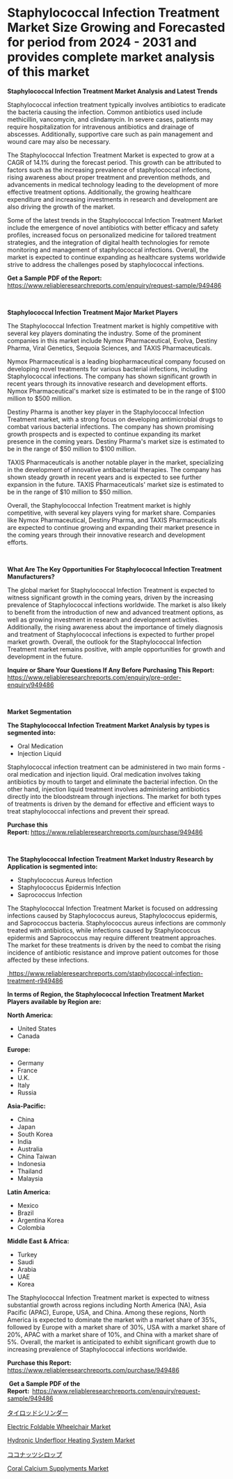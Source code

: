 <p><h1>Staphylococcal Infection Treatment Market Size Growing and Forecasted for period from 2024 - 2031 and provides complete market analysis of this market</h1></p><p><strong>Staphylococcal Infection Treatment Market Analysis and Latest Trends</strong></p>
<p><p>Staphylococcal infection treatment typically involves antibiotics to eradicate the bacteria causing the infection. Common antibiotics used include methicillin, vancomycin, and clindamycin. In severe cases, patients may require hospitalization for intravenous antibiotics and drainage of abscesses. Additionally, supportive care such as pain management and wound care may also be necessary.</p><p>The Staphylococcal Infection Treatment Market is expected to grow at a CAGR of 14.1% during the forecast period. This growth can be attributed to factors such as the increasing prevalence of staphylococcal infections, rising awareness about proper treatment and prevention methods, and advancements in medical technology leading to the development of more effective treatment options. Additionally, the growing healthcare expenditure and increasing investments in research and development are also driving the growth of the market.</p><p>Some of the latest trends in the Staphylococcal Infection Treatment Market include the emergence of novel antibiotics with better efficacy and safety profiles, increased focus on personalized medicine for tailored treatment strategies, and the integration of digital health technologies for remote monitoring and management of staphylococcal infections. Overall, the market is expected to continue expanding as healthcare systems worldwide strive to address the challenges posed by staphylococcal infections.</p></p>
<p><strong>Get a Sample PDF of the Report:&nbsp;</strong> <a href="https://www.reliableresearchreports.com/enquiry/request-sample/949486">https://www.reliableresearchreports.com/enquiry/request-sample/949486</a></p>
<p>&nbsp;</p>
<p><strong>Staphylococcal Infection Treatment Major Market Players</strong></p>
<p><p>The Staphylococcal Infection Treatment market is highly competitive with several key players dominating the industry. Some of the prominent companies in this market include Nymox Pharmaceutical, Evolva, Destiny Pharma, Viral Genetics, Sequoia Sciences, and TAXIS Pharmaceuticals.</p><p>Nymox Pharmaceutical is a leading biopharmaceutical company focused on developing novel treatments for various bacterial infections, including Staphylococcal infections. The company has shown significant growth in recent years through its innovative research and development efforts. Nymox Pharmaceutical's market size is estimated to be in the range of $100 million to $500 million.</p><p>Destiny Pharma is another key player in the Staphylococcal Infection Treatment market, with a strong focus on developing antimicrobial drugs to combat various bacterial infections. The company has shown promising growth prospects and is expected to continue expanding its market presence in the coming years. Destiny Pharma's market size is estimated to be in the range of $50 million to $100 million.</p><p>TAXIS Pharmaceuticals is another notable player in the market, specializing in the development of innovative antibacterial therapies. The company has shown steady growth in recent years and is expected to see further expansion in the future. TAXIS Pharmaceuticals' market size is estimated to be in the range of $10 million to $50 million.</p><p>Overall, the Staphylococcal Infection Treatment market is highly competitive, with several key players vying for market share. Companies like Nymox Pharmaceutical, Destiny Pharma, and TAXIS Pharmaceuticals are expected to continue growing and expanding their market presence in the coming years through their innovative research and development efforts.</p></p>
<p>&nbsp;</p>
<p><strong>What Are The Key Opportunities For Staphylococcal Infection Treatment Manufacturers?</strong></p>
<p><p>The global market for Staphylococcal Infection Treatment is expected to witness significant growth in the coming years, driven by the increasing prevalence of Staphylococcal infections worldwide. The market is also likely to benefit from the introduction of new and advanced treatment options, as well as growing investment in research and development activities. Additionally, the rising awareness about the importance of timely diagnosis and treatment of Staphylococcal infections is expected to further propel market growth. Overall, the outlook for the Staphylococcal Infection Treatment market remains positive, with ample opportunities for growth and development in the future.</p></p>
<p><strong>Inquire or Share Your Questions If Any Before Purchasing This Report:</strong> <a href="https://www.reliableresearchreports.com/enquiry/pre-order-enquiry/949486">https://www.reliableresearchreports.com/enquiry/pre-order-enquiry/949486</a></p>
<p>&nbsp;</p>
<p><strong>Market Segmentation</strong></p>
<p><strong>The Staphylococcal Infection Treatment Market Analysis by types is segmented into:</strong></p>
<p><ul><li>Oral Medication</li><li>Injection Liquid</li></ul></p>
<p><p>Staphylococcal infection treatment can be administered in two main forms - oral medication and injection liquid. Oral medication involves taking antibiotics by mouth to target and eliminate the bacterial infection. On the other hand, injection liquid treatment involves administering antibiotics directly into the bloodstream through injections. The market for both types of treatments is driven by the demand for effective and efficient ways to treat staphylococcal infections and prevent their spread.</p></p>
<p><strong>Purchase this Report:&nbsp;</strong><a href="https://www.reliableresearchreports.com/purchase/949486">https://www.reliableresearchreports.com/purchase/949486</a></p>
<p>&nbsp;</p>
<p><strong>The Staphylococcal Infection Treatment Market Industry Research by Application is segmented into:</strong></p>
<p><ul><li>Staphylococcus Aureus Infection</li><li>Staphylococcus Epidermis Infection</li><li>Saprococcus Infection</li></ul></p>
<p><p>The Staphylococcal Infection Treatment Market is focused on addressing infections caused by Staphylococcus aureus, Staphylococcus epidermis, and Saprococcus bacteria. Staphylococcus aureus infections are commonly treated with antibiotics, while infections caused by Staphylococcus epidermis and Saprococcus may require different treatment approaches. The market for these treatments is driven by the need to combat the rising incidence of antibiotic resistance and improve patient outcomes for those affected by these infections.</p></p>
<p><a href="https://www.reliableresearchreports.com/staphylococcal-infection-treatment-r949486">&nbsp;https://www.reliableresearchreports.com/staphylococcal-infection-treatment-r949486</a></p>
<p><strong>In terms of Region, the Staphylococcal Infection Treatment Market Players available by Region are:</strong></p>
<p>
    <p> <strong> North America: </strong>
        <ul>
            <li>United States</li>
            <li>Canada</li>
        </ul>
        </p> 
    <p> <strong> Europe: </strong>
        <ul>
            <li>Germany</li>
            <li>France</li>
            <li>U.K.</li>
            <li>Italy</li>
            <li>Russia</li>
        </ul>
        </p> 
    <p> <strong> Asia-Pacific: </strong>
        <ul>
            <li>China</li>
            <li>Japan</li>
            <li>South Korea</li>
            <li>India</li>
            <li>Australia</li>
            <li>China Taiwan</li>
            <li>Indonesia</li>
            <li>Thailand</li>
            <li>Malaysia</li>
        </ul>
        </p> 
    <p> <strong> Latin America: </strong>
        <ul>
            <li>Mexico</li>
            <li>Brazil</li>
            <li>Argentina Korea</li>
            <li>Colombia</li>
        </ul>
        </p> 
    <p> <strong> Middle East & Africa: </strong>
        <ul>
            <li>Turkey</li>
            <li>Saudi</li>
            <li>Arabia</li>
            <li>UAE</li>
            <li>Korea</li>
        </ul>
    </p>
    </p>
<p><p>The Staphylococcal Infection Treatment market is expected to witness substantial growth across regions including North America (NA), Asia Pacific (APAC), Europe, USA, and China. Among these regions, North America is expected to dominate the market with a market share of 35%, followed by Europe with a market share of 30%, USA with a market share of 20%, APAC with a market share of 10%, and China with a market share of 5%. Overall, the market is anticipated to exhibit significant growth due to increasing prevalence of Staphylococcal infections worldwide.</p></p>
<p><strong>Purchase this Report: </strong><a href="https://www.reliableresearchreports.com/purchase/949486">https://www.reliableresearchreports.com/purchase/949486</a></p>
<p>&nbsp;<strong>Get a Sample PDF of the Report:&nbsp;&nbsp;</strong><a href="https://www.reliableresearchreports.com/enquiry/request-sample/949486">https://www.reliableresearchreports.com/enquiry/request-sample/949486</a></p>
<p><strong></strong></p>
<p><p><a href="https://medium.com/@tigerprawn1996/%E3%82%BF%E3%82%A4%E3%83%AD%E3%83%83%E3%83%89%E3%82%B7%E3%83%AA%E3%83%B3%E3%83%80%E3%83%BC%E5%B8%82%E5%A0%B4%E8%A6%8F%E6%A8%A1-cagr-%E3%83%88%E3%83%AC%E3%83%B3%E3%83%892024-2030-426c89c0c469">タイロッドシリンダー</a></p><p><a href="https://www.linkedin.com/pulse/electric-foldable-wheelchair-market-insight-trends-growth-fsase">Electric Foldable Wheelchair Market</a></p><p><a href="https://www.linkedin.com/pulse/hydronic-underfloor-heating-system-market-share-evolution-fygfe">Hydronic Underfloor Heating System Market</a></p><p><a href="https://medium.com/@neilmartin36/%E3%82%B3%E3%82%B3%E3%83%8A%E3%83%83%E3%83%84%E3%82%B7%E3%83%AD%E3%83%83%E3%83%97%E5%B8%82%E5%A0%B4-%E7%A8%AE%E9%A1%9E-%E7%94%A8%E9%80%94-%E5%9C%B0%E7%90%86%E3%81%AB%E3%82%88%E3%82%8B%E5%8C%85%E6%8B%AC%E7%9A%84%E3%81%AA%E8%A9%95%E4%BE%A1-c7f2a5dca492">ココナッツシロップ</a></p><p><a href="https://medium.com/@chiragreportprime4/coral-calcium-supplyments-market-size-market-outlook-and-market-forecast-2024-to-2031-fec9e44dd000">Coral Calcium Supplyments Market</a></p></p>